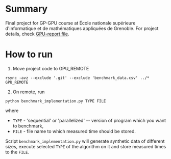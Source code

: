 # Summary 
Final project for GP-GPU course at École nationale supérieure d'informatique et de mathématiques appliquées de Grenoble.
For project details, check [GPU-report file](https://github.com/Qwebeck/Expectation-Maximization-Cuda/blob/main/GPU_report.pdf).

# How to run
1. Move project code to GPU_REMOTE
```
rsync -avz --exclude '.git' --exclude 'benchmark_data.csv' ../* GPU_REMOTE
```
2. On remote, run
```
python benchmark_implementation.py TYPE FILE
```
 where
   - `TYPE` - 'sequential' or 'parallelized' -- version of program which you want to benchmark,
   - `FILE` - file name to which measured time should be stored.

Script `benchmark_implementation.py` will generate synthetic data of different sizes, execute selected `TYPE` of the algorithm on it and store measured times to the `FILE`.
